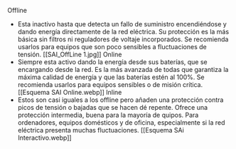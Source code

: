 Offline
- Esta inactivo hasta que detecta un fallo de suministro encendiéndose y dando energía directamente de la red eléctrica. Su protección es la más básica sin filtros ni reguladores de voltaje incorporados. Se recomienda usarlos para equipos que son poco sensibles a fluctuaciones de tensión.
[[SAI_OffLine 1.jpg]]
Online
- Siempre esta activo dando la energía desde sus baterías, que se encargando desde la red. Es la más avanzada de todas que garantiza la máxima calidad de energía y que las baterías estén al 100%. Se recomienda usarlos para equipos sensibles o de misión crítica.
[[Esquema SAI Online.webp]]
Inline
- Estos son casi iguales a los offline pero añaden una protección contra picos de tensión o bajadas que se hacen dé repente. Ofrece una protección intermedia, buena para la mayoría de quipos. Para ordenadores, equipos domésticos y de oficina, especialmente si la red eléctrica presenta muchas fluctuaciones. 
[[Esquema SAi Interactivo.webp]]